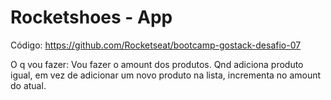 # Rocketshoes - App

Código: https://github.com/Rocketseat/bootcamp-gostack-desafio-07

O q vou fazer:
Vou fazer o amount dos produtos. Qnd adiciona produto igual, em vez de adicionar
um novo produto na lista, incrementa no amount do atual.
